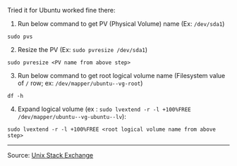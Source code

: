 
Tried it for Ubuntu worked fine there:

1. Run below command to get PV (Physical Volume) name (Ex: `/dev/sda1`)
```
sudo pvs
```

2. Resize the PV (Ex: `sudo pvresize /dev/sda1`)
```
sudo pvresize <PV name from above step>   
```

3. Run below command to get root logical volume name (Filesystem value of `/` row; ex: `/dev/mapper/ubuntu--vg-root`)
```
df -h
```

4. Expand logical volume (ex : `sudo lvextend -r -l +100%FREE /dev/mapper/ubuntu--vg-ubuntu--lv`):
```
sudo lvextend -r -l +100%FREE <root logical volume name from above step>   
```

___
Source: [Unix Stack Exchange](https://unix.stackexchange.com/questions/138090/cant-resize-a-partition-using-resize2fs)
